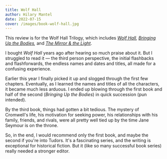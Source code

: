 ```yaml
---
title: Wolf Hall
author: Hilary Mantel
date: 2022-07-15
cover: /images/book-wolf-hall.jpg
---
```

<div class="c--bg-yellow-25 l--pad-s l--rounded-corners">

This review is for the Wolf Hall Trilogy, which includes _[Wolf Hall](/reading/wolf-hall),_ _[Bringing Up the Bodies](/reading/bringing-up-the-bodies),_ and _[The Mirror & the Light](/reading/the-mirror-and-the-light)_.

</div>

I bought _Wolf Hall_ years ago after hearing so much praise about it. But I struggled to read it — the third person perspective, the initial flashbacks and flashforwards, the endless names and dates and titles, all made for a confusing experience.

Earlier this year I finally picked it up and slogged through the first few chapters. Eventually, as I learned the names and titles of all the characters, it became much less arduous. I ended up blowing through the first book and half of the second (_Bringing Up the Bodies_) in quick succession (pun intended).

By the third book, things had gotten a bit tedious. The mystery of Cromwell's life, his motivation for seeking power, his relationships with his family, friends, and rivals, were all pretty well tied up by the time Jane Seymour is on the throne.

So, in the end, I would recommend only the first book, and maybe the second if you're into Tudors. It's a fascinating series, and the writing is exceptional for historical fiction. But it (like so many successful book series) really needed a stronger editor.